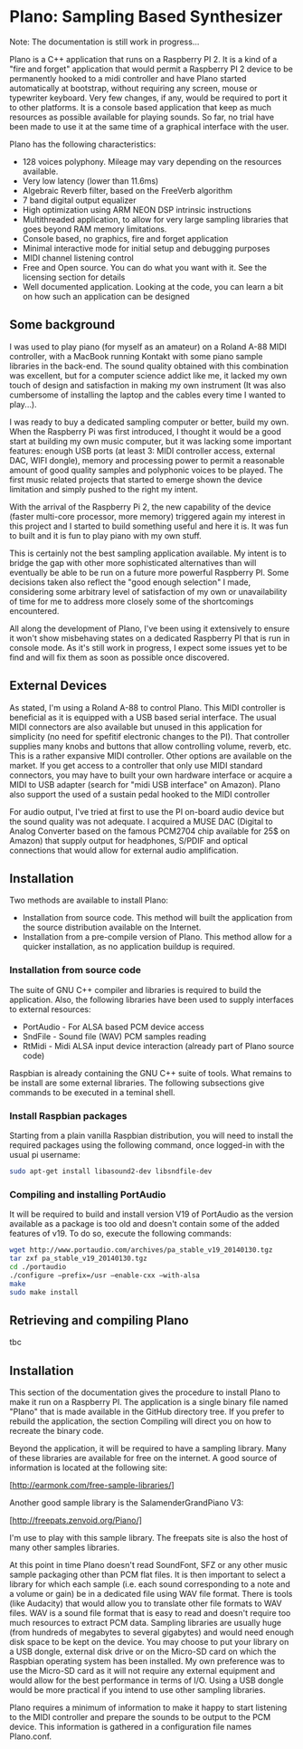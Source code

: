 # PIano: Sampling Based Synthesizer

Note: The documentation is still work in progress...

PIano is a C++ application that runs on a Raspberry PI 2. It is a kind of a "fire and forget" application that would permit a Raspberry PI 2 device to be permanently hooked to a midi controller and have PIano started automatically at bootstrap, without requiring any screen, mouse or typewriter keyboard. Very few changes, if any, would be required to port it to other platforms. It is a console based application that keep as much resources as possible available for playing sounds. So far, no trial have been made to use it at the same time of a graphical interface with the user.

PIano has the following characteristics:

* 128 voices polyphony. Mileage may vary depending on the resources available.
* Very low latency (lower than 11.6ms)
* Algebraic Reverb filter, based on the FreeVerb algorithm
* 7 band digital output equalizer
* High optimization using ARM NEON DSP intrinsic instructions
* Multithreaded application, to allow for very large sampling libraries that goes beyond RAM memory limitations.
* Console based, no graphics, fire and forget application
* Minimal interactive mode for initial setup and debugging purposes
* MIDI channel listening control
* Free and Open source. You can do what you want with it. See the licensing section for details
* Well documented application. Looking at the code, you can learn a bit on how such an application can be designed

## Some background

I was used to play piano (for myself as an amateur) on a Roland A-88 MIDI controller, with a MacBook running Kontakt with some piano sample libraries in the back-end. The sound quality obtained with this combination was excellent, but for a computer science addict like me, it lacked my own touch of design and satisfaction in making my own instrument (It was also cumbersome of installing the laptop and the cables every time I wanted to play...).

I was ready to buy a dedicated sampling computer or better, build my own. When the Raspberry Pi was first introduced, I thought it would be a good start at building my own music computer, but it was lacking some important features: enough USB ports (at least 3: MIDI controller access, external DAC, WIFI dongle), memory and processing power to permit a reasonable amount of good quality samples and polyphonic voices to be played. The first music related projects that started to emerge shown the device limitation and simply pushed to the right my intent.

With the arrival of the Raspberry Pi 2, the new capability of the device (faster multi-core processor, more memory) triggered again my interest in this project and I started to build something useful and here it is. It was fun to built and it is fun to play piano with my own stuff.

This is certainly not the best sampling application available. My intent is to bridge the gap with other more sophisticated alternatives than will eventually be able to be run on a future more powerful Raspberry PI. Some decisions taken also reflect the "good enough selection" I made, considering some arbitrary level of satisfaction of my own or unavailability of time for me to address more closely some of the shortcomings encountered.

All along the development of PIano, I've been using it extensively to ensure it won't show misbehaving states on a dedicated Raspberry PI that is run in console mode. As it's still work in progress, I expect some issues yet to be find and will fix them as soon as possible once discovered.

## External Devices

As stated, I'm using a Roland A-88 to control PIano. This MIDI controller is beneficial as it is equipped with a USB based serial interface. The usual MIDI connectors are also available but unused in this application for simplicity (no need for spefitif electronic changes to the PI). That controller supplies many knobs and buttons that allow controlling volume, reverb, etc. This is a rather expansive MIDI controller. Other options are available on the market. If you get access to a controller that only use MIDI standard connectors, you may have to built your own hardware interface or acquire a MIDI to USB adapter (search for "midi USB interface" on Amazon). PIano also support the used of a sustain pedal hooked to the MIDI controller

For audio output, I've tried at first to use the PI on-board audio device but the sound quality was not adequate. I acquired a MUSE DAC (Digital to Analog Converter based on the famous PCM2704 chip available for 25$ on Amazon) that supply output for headphones, S/PDIF and optical connections that would allow for external audio amplification.

## Installation

Two methods are available to install PIano:

* Installation from source code. This method will built the application from the source distribution available on the Internet.
* Installation from a pre-compile version of PIano. This method allow for a quicker installation, as no application buildup is required.

### Installation from source code

The suite of GNU C++ compiler and libraries is required to build the application. Also, the following libraries have been used to supply interfaces to external resources:

* PortAudio - For ALSA based PCM device access
* SndFile - Sound file (WAV) PCM samples reading
* RtMidi - Midi ALSA input device interaction (already part of PIano source code)

Raspbian is already containing the GNU C++ suite of tools. What remains to be install are some external libraries. The following subsections give commands to be executed in a teminal shell.

### Install Raspbian packages

Starting from a plain vanilla Raspbian distribution, you will need to install the required packages using the following command, once logged-in with the usual pi username:

```bash
sudo apt-get install libasound2-dev libsndfile-dev
```

### Compiling and installing PortAudio

It will be required to build and install version V19 of PortAudio as the version available as a package is too old and doesn't contain some of the added features of v19. To do so, execute the following commands:

```bash
wget http://www.portaudio.com/archives/pa_stable_v19_20140130.tgz
tar zxf pa_stable_v19_20140130.tgz
cd ./portaudio
./configure –prefix=/usr –enable-cxx –with-alsa
make
sudo make install
```

## Retrieving and compiling PIano

tbc

## Installation

This section of the documentation gives the procedure to install PIano to make it run on a Raspberry PI. The application is a single binary file named "PIano" that is made available in the GitHub directory tree. If you prefer to rebuild the application, the section Compiling will direct you on how to recreate the binary code.

Beyond the application, it will be required to have a sampling library. Many of these libraries are available for free on the internet. A good source of information is located at the following site:

  [http://earmonk.com/free-sample-libraries/]

Another good sample library is the SalamenderGrandPiano V3:

  [http://freepats.zenvoid.org/Piano/]

I'm use to play with this sample library. The freepats site is also the host of many other samples libraries.

At this point in time PIano doesn't read SoundFont, SFZ or any other music sample packaging other than PCM flat files. It is then important to select a library for which each sample (i.e. each sound corresponding to a note and a volume or gain) be in a dedicated file using WAV file format. There is tools (like Audacity) that would allow you to translate other file formats to WAV files. WAV is a sound file format that is easy to read and doesn't require too much resources to extract PCM data. Sampling libraries are usually huge (from hundreds of megabytes to several gigabytes) and would need enough disk space to be kept on the device. You may choose to put your library on a USB dongle, external disk drive or on the Micro-SD card on which the Raspbian operating system has been installed. My own preference was to use the Micro-SD card as it will not require any external equipment and would allow for the best performance in terms of I/O. Using a USB dongle would be more practical if you intend to use other sampling libraries.

PIano requires a minimum of information to make it happy to start listening to the MIDI controller and prepare the sounds to be output to the PCM device. This information is gathered in a configuration file names PIano.conf.


